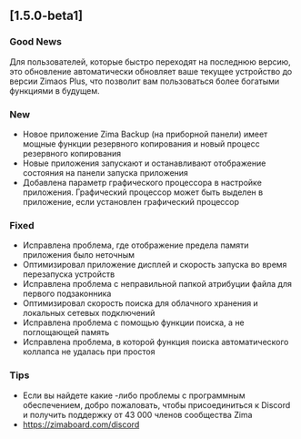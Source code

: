 ## [1.5.0-beta1]
### Good News
Для пользователей, которые быстро переходят на последнюю версию, это обновление автоматически обновляет ваше текущее устройство до версии Zimaos Plus, что позволит вам пользоваться более богатыми функциями в будущем.
### New
- Новое приложение Zima Backup (на приборной панели) имеет мощные функции резервного копирования и новый процесс резервного копирования
- Новые приложения запускают и останавливают отображение состояния на панели запуска приложения
- Добавлена ​​параметр графического процессора в настройке приложения. Графический процессор может быть выделен в приложение, если установлен графический процессор
### Fixed
- Исправлена ​​проблема, где отображение предела памяти приложения было неточным
- Оптимизировал приложение дисплей и скорость запуска во время перезапуска устройств
- Исправлена ​​проблема с неправильной папкой атрибуции файла для первого подзаконника
- Оптимизировал скорость поиска для облачного хранения и локальных сетевых подключений
- Исправлена ​​проблема с помощью функции поиска, а не поглощающей память
- Исправлена ​​проблема, в которой функция поиска автоматического коллапса не удалась при простоя
### Tips
- Если вы найдете какие -либо проблемы с программным обеспечением, добро пожаловать, чтобы присоединиться к Discord и получить поддержку от 43 000 членов сообщества Zima
- <a href = "https://zimaboard.com/discord" target = "_ blank" style = "color: blue"> https://zimaboard.com/discord </a>
